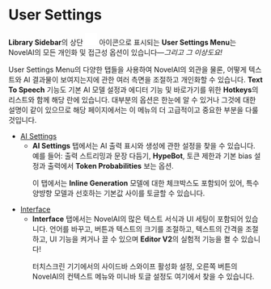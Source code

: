 # User Settings

**Library Sidebar**의 상단 ![](./setting.svg) 아이콘으로 표시되는 **User Settings Menu**는 NovelAI의 모든 개인화 및 접근성 옵션이 있습니다—*그리고 그 이상도요!*

User Settings Menu의 다양한 탭들을 사용하여 NovelAI의 외관을 물론, 어떻게 텍스트와 AI 결과물이 보여지는지에 관한 여러 측면을 조절하고 개인화할 수 있습니다. **Text To Speech** 기능도 기본 AI 모델 설정과 에디터 기능 및 바로가기를 위한 **Hotkeys**의 리스트와 함께 해당 란에 있습니다. 대부분의 옵션은 한눈에 알 수 있거나 그것에 대한 설명이 같이 있으므로 해당 페이지에서는 이 메뉴의 더 고급적이고 중요한 부분을 다룰 것입니다.

- [AI Settings](./ai_settings.md)
    - **AI Settings** 탭에서는 AI 출력 표시와 생성에 관한 설정을 찾을 수 있습니다. 예를 들어: 출력 스트리밍과 문장 다듬기, **HypeBot**, 토큰 제한과 기본 bias 설정과 출력에서 **Token Probabilities** 보는 옵션.<p>
    이 탭에서는 **Inline Generation** 모델에 대한 체크박스도 포함되어 있어, 특수 양뱡향 모델과 선호하는 기본값 사이를 토글할 수 있습니다.
- [Interface](./interface.md)
    - **Interface** 탭에서는 NovelAI의 많은 텍스트 서식과 UI 세팅이 포함되어 있습니다. 언어를 바꾸고, 버튼과 텍스트의 크기를 조절하고, 텍스트의 간격을 조절하고, UI 기능을 켜거나 끌 수 있으며 **Editor V2**의 실험적 기능을 켤 수 있습니다!<p>
    터치스크린 기기에서의 사이드바 스와이프 활성화 설정, 오른쪽 버튼의 NovelAI의 컨텍스트 메뉴와 미니바 토글 설정도 여기에서 찾을 수 있습니다.